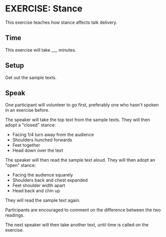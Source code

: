 EXERCISE: Stance
=====

This exercise teaches how stance affects talk delivery.

Time
----

This exercise will take ___ minutes.

Setup
-----

Get out the sample texts.

Speak
-----

One participant will volunteer to go first, preferably one
who hasn't spoken in an exercise before.

The speaker will take the top text from the sample texts.
They will then adopt a "closed" stance:

* Facing 1/4 turn away from the audience
* Shoulders hunched forwards
* Feet together
* Head down over the text

The speaker will then read the sample text aloud.
They will then adopt an "open" stance:

* Facing the audience squarely
* Shoulders back and chest expanded
* Feet shoulder width apart
* Head back and chin up

They will read the sample text again.

Participants are encouraged to comment on the difference between
the two readings.

The next speaker will then take another text, until
time is called on the exercise.



